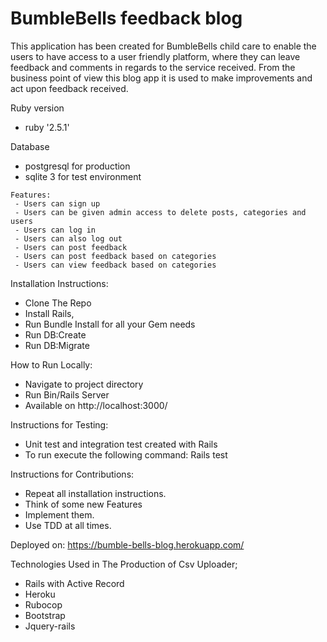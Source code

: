 
# BumbleBells feedback blog

This application has been created for BumbleBells child care to enable the users to have access to a user friendly platform, where they can leave feedback and comments in regards to the service received.
From the business point of view this blog app it is used to make improvements and act upon feedback received.

Ruby version
 - ruby '2.5.1'

Database
 - postgresql for production
 - sqlite 3 for test environment

```
Features:
 - Users can sign up
 - Users can be given admin access to delete posts, categories and users
 - Users can log in
 - Users can also log out
 - Users can post feedback
 - Users can post feedback based on categories
 - Users can view feedback based on categories
 ```

Installation Instructions:
  - Clone The Repo
  - Install Rails,
  - Run Bundle Install for all your Gem needs
  - Run DB:Create
  - Run DB:Migrate

How to Run Locally:
  - Navigate to project directory
  - Run Bin/Rails Server
  - Available on http://localhost:3000/


Instructions for Testing:
  - Unit test and integration test created with Rails
  - To run execute the following command: Rails test

Instructions for Contributions:
  - Repeat all installation instructions.
  - Think of some new Features
  - Implement them.
  - Use TDD at all times.

Deployed on:
   https://bumble-bells-blog.herokuapp.com/


Technologies Used in The Production of Csv Uploader;
  - Rails with Active Record
  - Heroku
  - Rubocop
  - Bootstrap
  - Jquery-rails
